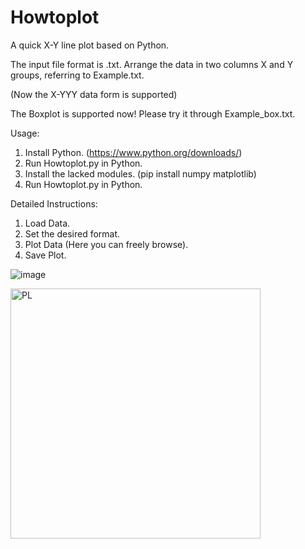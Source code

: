 # Howtoplot
A quick X-Y line plot based on Python.

The input file format is .txt. Arrange the data in two columns X and Y groups, referring to Example.txt.

(Now the X-YYY data form is supported)

The Boxplot is supported now! Please try it through Example_box.txt.

Usage:
1. Install Python. (https://www.python.org/downloads/)
2. Run Howtoplot.py in Python.
3. Install the lacked modules. (pip install numpy matplotlib)
4. Run Howtoplot.py in Python.

Detailed Instructions:
1. Load Data.
2. Set the desired format.
3. Plot Data (Here you can freely browse).
4. Save Plot.

![image](https://github.com/user-attachments/assets/f80347cd-8945-4b0c-9e6a-108ca94d6146)

<img src="https://github.com/user-attachments/assets/83491282-508a-4c01-94d1-3759bfa37e80" alt="PL" width="400" />


